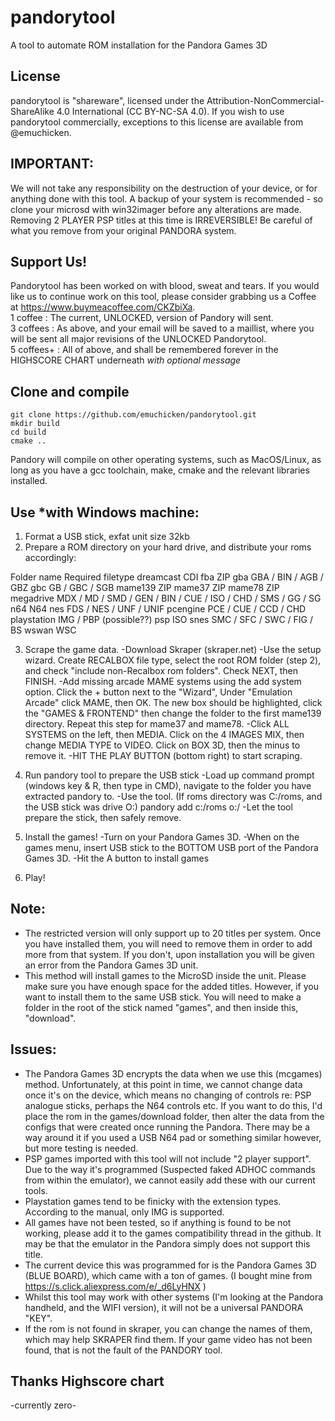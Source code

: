 # pandorytool
A tool to automate ROM installation for the Pandora Games 3D

## License
pandorytool is "shareware", licensed under the Attribution-NonCommercial-ShareAlike 4.0 International (CC BY-NC-SA 4.0). If you wish to use pandorytool commercially, exceptions to this license are available from @emuchicken.

## IMPORTANT:
We will not take any responsibility on the destruction of your device, or for anything done with this tool.
A backup of your system is recommended - so clone your microsd with win32imager before any alterations are made.  Removing 2 PLAYER PSP titles at this time is IRREVERSIBLE!  Be careful of what you remove from your original PANDORA system.

## Support Us!
Pandorytool has been worked on with blood, sweat and tears.  If you would like us to continue work on this tool, please consider grabbing us a Coffee at https://www.buymeacoffee.com/CKZbiXa.  
1 coffee : The current, UNLOCKED, version of Pandory will sent.  
3 coffees : As above, and your email will be saved to a maillist, where you will be sent all major revisions of the UNLOCKED Pandorytool.  
5 coffees+ : All of above, and shall be remembered forever in the HIGHSCORE CHART underneath *with optional message*

## Clone and compile
```
git clone https://github.com/emuchicken/pandorytool.git
mkdir build
cd build
cmake ..
```

Pandory will compile on other operating systems, such as MacOS/Linux, as long as you have a gcc toolchain, make, cmake and the relevant libraries installed.

## Use *with Windows machine:

1. Format a USB stick, exfat unit size 32kb
2. Prepare a ROM directory on your hard drive, and distribute your roms accordingly:
	
  Folder name						Required filetype
	dreamcast						CDI
	fba							ZIP
	gba							GBA / BIN / AGB / GBZ
	gbc							GB / GBC / SGB
	mame139							ZIP
	mame37							ZIP
	mame78							ZIP
	megadrive						MDX / MD / SMD / GEN / BIN / CUE / ISO / CHD / SMS / GG / SG
	n64							N64
	nes							FDS / NES / UNF / UNIF
	pcengine						PCE / CUE / CCD / CHD
	playstation						IMG / PBP (possible??)
	psp							ISO
	snes							SMC / SFC / SWC / FIG / BS
	wswan							WSC

3. Scrape the game data.
	-Download Skraper (skraper.net)
	-Use the setup wizard. Create RECALBOX file type, select the root ROM folder (step 2), and check "include non-Recalbox rom folders".  Check NEXT, then FINISH.
	-Add missing arcade MAME systems using the add system option.  Click the + button next to the "Wizard", Under "Emulation Arcade" click MAME, then OK.  The new box should be highlighted, click the "GAMES & FRONTEND" then change the folder to the first mame139 directory.  Repeat this step for mame37 and mame78.
	-Click ALL SYSTEMS on the left, then MEDIA.  Click on the 4 IMAGES MIX, then change MEDIA TYPE to VIDEO.  Click on BOX 3D, then the minus to remove it.
	-HIT THE PLAY BUTTON (bottom right) to start scraping.

4. Run pandory tool to prepare the USB stick
	-Load up command prompt (windows key & R, then type in CMD), navigate to the folder you have extracted pandory to.
	-Use the tool.  (If roms directory was C:/roms, and the USB stick was drive O:)
			pandory add c:/roms o:/
	-Let the tool prepare the stick, then safely remove.

5. Install the games!
	-Turn on your Pandora Games 3D.
	-When on the games menu, insert USB stick to the BOTTOM USB port of the Pandora Games 3D.
	-Hit the A button to install games

6. Play!

## Note:
- The restricted version will only support up to 20 titles per system.  Once you have installed them, you will need to remove them in order to add more from that system.  If you don't, upon installation you will be given an error from the Pandora Games 3D unit.
- This method will install games to the MicroSD inside the unit.  Please make sure you have enough space for the added titles.  However, if you want to install them to the same USB stick.  You will need to make a folder in the root of the stick named "games", and then inside this, "download".

## Issues:
- The Pandora Games 3D encrypts the data when we use this (mcgames) method.  Unfortunately, at this point in time, we cannot change data once it's on the device, which means no changing of controls re: PSP analogue sticks, perhaps the N64 controls etc. If you want to do this, I'd place the rom in the games/download folder, then alter the data from the configs that were created once running the Pandora.  There may be a way around it if you used a USB N64 pad or something similar however, but more testing is needed.
- PSP games imported with this tool will not include "2 player support".  Due to the way it's programmed (Suspected faked ADHOC commands from within the emulator), we cannot easily add these with our current tools.
- Playstation games tend to be finicky with the extension types.  According to the manual, only IMG is supported.
- All games have not been tested, so if anything is found to be not working, please add it to the games compatibility thread in the github.  It may be that the emulator in the Pandora simply does not support this title.
- The current device this was programmed for is the Pandora Games 3D (BLUE BOARD), which came with a ton of games. (I bought mine from https://s.click.aliexpress.com/e/_d6LyHNX )
- Whilst this tool may work with other systems (I'm looking at the Pandora handheld, and the WIFI version), it will not be a universal PANDORA "KEY".  
- If the rom is not found in skraper, you can change the names of them, which may help SKRAPER find them.  If your game video has not been found, that is not the fault of the PANDORY tool.


## Thanks Highscore chart
-currently zero-
